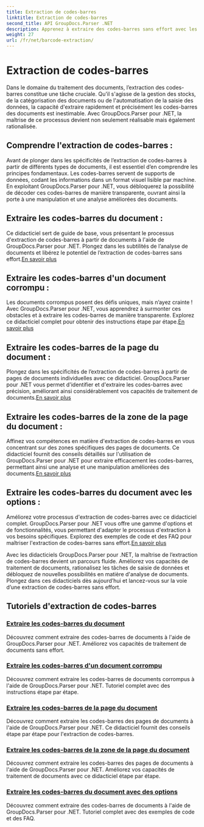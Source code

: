 ```yaml
---
title: Extraction de codes-barres
linktitle: Extraction de codes-barres
second_title: API GroupDocs.Parser .NET
description: Apprenez à extraire des codes-barres sans effort avec les didacticiels GroupDocs.Parser pour .NET. Améliorez vos capacités de traitement de documents dès maintenant !
weight: 27
url: /fr/net/barcode-extraction/
---
```


# Extraction de codes-barres


Dans le domaine du traitement des documents, l’extraction des codes-barres constitue une tâche cruciale. Qu'il s'agisse de la gestion des stocks, de la catégorisation des documents ou de l'automatisation de la saisie des données, la capacité d'extraire rapidement et précisément les codes-barres des documents est inestimable. Avec GroupDocs.Parser pour .NET, la maîtrise de ce processus devient non seulement réalisable mais également rationalisée.

## Comprendre l'extraction de codes-barres :

Avant de plonger dans les spécificités de l’extraction de codes-barres à partir de différents types de documents, il est essentiel d’en comprendre les principes fondamentaux. Les codes-barres servent de supports de données, codant les informations dans un format visuel lisible par machine. En exploitant GroupDocs.Parser pour .NET, vous débloquerez la possibilité de décoder ces codes-barres de manière transparente, ouvrant ainsi la porte à une manipulation et une analyse améliorées des documents.

## Extraire les codes-barres du document :
 Ce didacticiel sert de guide de base, vous présentant le processus d'extraction de codes-barres à partir de documents à l'aide de GroupDocs.Parser pour .NET. Plongez dans les subtilités de l’analyse de documents et libérez le potentiel de l’extraction de codes-barres sans effort.[En savoir plus](./extract-barcodes-from-document/)

## Extraire les codes-barres d'un document corrompu :
Les documents corrompus posent des défis uniques, mais n’ayez crainte ! Avec GroupDocs.Parser pour .NET, vous apprendrez à surmonter ces obstacles et à extraire les codes-barres de manière transparente. Explorez ce didacticiel complet pour obtenir des instructions étape par étape.[En savoir plus](./extract-barcodes-from-corrupted-document/)

## Extraire les codes-barres de la page du document :
 Plongez dans les spécificités de l’extraction de codes-barres à partir de pages de documents individuelles avec ce didacticiel. GroupDocs.Parser pour .NET vous permet d'identifier et d'extraire les codes-barres avec précision, améliorant ainsi considérablement vos capacités de traitement de documents.[En savoir plus](./extract-barcodes-from-document-page/)

## Extraire les codes-barres de la zone de la page du document :
 Affinez vos compétences en matière d'extraction de codes-barres en vous concentrant sur des zones spécifiques des pages de documents. Ce didacticiel fournit des conseils détaillés sur l'utilisation de GroupDocs.Parser pour .NET pour extraire efficacement les codes-barres, permettant ainsi une analyse et une manipulation améliorées des documents.[En savoir plus](./extract-barcodes-from-document-page-area/)

## Extraire les codes-barres du document avec les options :
Améliorez votre processus d'extraction de codes-barres avec ce didacticiel complet. GroupDocs.Parser pour .NET vous offre une gamme d'options et de fonctionnalités, vous permettant d'adapter le processus d'extraction à vos besoins spécifiques. Explorez des exemples de code et des FAQ pour maîtriser l'extraction de codes-barres sans effort.[En savoir plus](./extract-barcodes-from-document-with-options/)

Avec les didacticiels GroupDocs.Parser pour .NET, la maîtrise de l’extraction de codes-barres devient un parcours fluide. Améliorez vos capacités de traitement de documents, rationalisez les tâches de saisie de données et débloquez de nouvelles possibilités en matière d'analyse de documents. Plongez dans ces didacticiels dès aujourd’hui et lancez-vous sur la voie d’une extraction de codes-barres sans effort.
## Tutoriels d'extraction de codes-barres
### [Extraire les codes-barres du document](./extract-barcodes-from-document/)
Découvrez comment extraire des codes-barres de documents à l'aide de GroupDocs.Parser pour .NET. Améliorez vos capacités de traitement de documents sans effort.
### [Extraire les codes-barres d'un document corrompu](./extract-barcodes-from-corrupted-document/)
Découvrez comment extraire les codes-barres de documents corrompus à l'aide de GroupDocs.Parser pour .NET. Tutoriel complet avec des instructions étape par étape.
### [Extraire les codes-barres de la page du document](./extract-barcodes-from-document-page/)
Découvrez comment extraire les codes-barres des pages de documents à l'aide de GroupDocs.Parser pour .NET. Ce didacticiel fournit des conseils étape par étape pour l'extraction de codes-barres.
### [Extraire les codes-barres de la zone de la page du document](./extract-barcodes-from-document-page-area/)
Découvrez comment extraire les codes-barres des pages de documents à l'aide de GroupDocs.Parser pour .NET. Améliorez vos capacités de traitement de documents avec ce didacticiel étape par étape.
### [Extraire les codes-barres du document avec des options](./extract-barcodes-from-document-with-options/)
Découvrez comment extraire des codes-barres de documents à l'aide de GroupDocs.Parser pour .NET. Tutoriel complet avec des exemples de code et des FAQ.